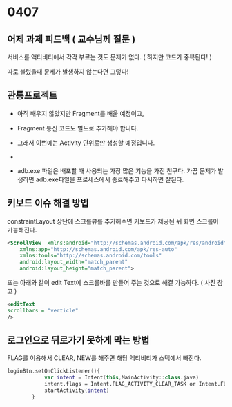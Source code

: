# 0407

## 어제 과제 피드백 ( 교수님께 질문 )

서비스를 액티비티에서 각각 부르는 것도 문제가 없다.
( 하지만 코드가 중복된다! )

따로 불렀을때 문제가 발생하지 않는다면 그렇다!

## 관통프로젝트

- 아직 배우지 않았지만 Fragment를 배울 예정이고,

- Fragment 통신 코드도 별도로 추가해야 합니다.

- 그래서 이번에는 Activity 단위로만 생성할 예정입니다.

-

* adb.exe 파일은 배포할 때 사용되는 가장 많은 기능을 가진 친구다.
  가끔 문제가 발생하면 adb.exe파일을 프로세스에서 종료해주고 다시하면 잘된다.

## 키보드 이슈 해결 방법

constraintLayout 상단에 스크롤뷰를 추가해주면 키보드가 제공된 뒤 화면 스크롤이 가능해진다.

```xml
<ScrollView  xmlns:android="http://schemas.android.com/apk/res/android"
    xmlns:app="http://schemas.android.com/apk/res-auto"
    xmlns:tools="http://schemas.android.com/tools"
    android:layout_width="match_parent"
    android:layout_height="match_parent">
```

또는 아래와 같이 edit Text에 스크롤바를 만들어 주는 것으로 해결 가능하다. ( 사진 참고 )

```xml
<editText
scrollbars = "verticle"
/>
```

## 로그인으로 뒤로가기 못하게 막는 방법

FLAG를 이용해서 CLEAR, NEW를 해주면 해당 액티비티가 스택에서 빠진다.

```kotlin
loginBtn.setOnClickListener(){
            var intent = Intent(this,MainActivity::class.java)
            intent.flags = Intent.FLAG_ACTIVITY_CLEAR_TASK or Intent.FLAG_ACTIVITY_NEW_TASK
            startActivity(intent)
        }
```

##
